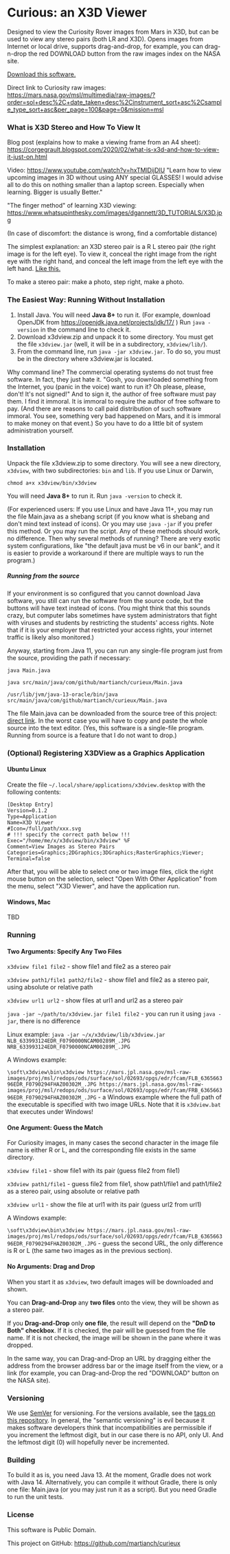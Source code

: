 
# Curious: an X3D Viewer

Designed to view the Curiosity Rover images from Mars in X3D, but can be used to view any stereo pairs (both LR and X3D).
Opens images from Internet or local drive, supports drag-and-drop, for example, you can drag-n-drop the red DOWNLOAD
button from the raw images index on the NASA site.

[Download this software.](https://github.com/martianch/curieux/releases)

Direct link to Curiosity raw images: https://mars.nasa.gov/msl/multimedia/raw-images/?order=sol+desc%2C+date_taken+desc%2Cinstrument_sort+asc%2Csample_type_sort+asc&per_page=100&page=0&mission=msl

### What is X3D Stereo and How To View It

Blog post (explains how to make a viewing frame from an A4 sheet): https://corgegrault.blogspot.com/2020/02/what-is-x3d-and-how-to-view-it-just-on.html

Video: https://www.youtube.com/watch?v=hxTMlDijDlU
"Learn how to view upcoming images in 3D without using ANY special GLASSES! I would advise all to do this on nothing smaller than a laptop screen.  Especially when learning.
Bigger is usually Better." 

"The finger method" of learning X3D viewing: https://www.whatsupinthesky.com/images/dgannett/3D_TUTORIALS/X3D.jpg

(In case of discomfort: the distance is wrong, find a comfortable distance)

The simplest explanation: an X3D stereo pair is a R L stereo pair (the right image is for the left eye).
To view it, conceal the right image from the right eye with the right hand, and conceal the left image from the left eye with the left hand.
[Like this.](https://1.bp.blogspot.com/-PhMNZxEyuVE/XlAqaTOKAeI/AAAAAAAAAQ0/UMxy463wwpUsSHS40IJuJtweWaSwWGhsgCLcBGAsYHQ/s1600/stereo-tits.png)

To make a stereo pair: make a photo, step right, make a photo.

### The Easiest Way: Running Without Installation

1. Install Java. You will need **Java 8+** to run it. (For example, download OpenJDK from https://openjdk.java.net/projects/jdk/17/ ) Run `java -version` in the command line to check it. 
2. Download x3dview.zip and unpack it to some directory. You must get the file `x3dview.jar` (well, it will be in a subdirectory, `x3dview/lib/`).
3. From the command line, run `java -jar x3dview.jar`. To do so, you must be in the directory where x3dview.jar is located.

Why command line? The commercial operating systems do not trust free software. In fact, they just hate it. "Gosh, you downloaded something from the Internet, you (panic in the voice) want to run it? Oh please, please, don't! It's not signed!" And to sign it, the author of free software must pay them. I find it immoral. It is immoral to require the author of free software to pay. (And there are reasons to call paid distribution of such software immoral. You see, something very bad happened on Mars, and it is immoral to make money on that event.) So you have to do a little bit of system administration yourself.

### Installation

Unpack the file x3dview.zip to some directory. You will see a new directory, `x3dview`, with two subdirectories: `bin` and `lib`.
If you use Linux or Darwin, 
```
chmod a+x x3dview/bin/x3dview
```

You will need **Java 8+** to run it. Run `java -version` to check it. 

(For experienced users: If you use Linux and have Java 11+, you may run the file Main.java as a shebang script (if you know what is shebang and don't mind text instead of icons). Or you may use `java -jar` if you prefer this method. Or you may run the script. Any of these methods should work, no difference. Then why several methods of running? There are very exotic system configurations, like "the default java must be v6 in our bank", and it is easier to provide a workaround if there are multiple ways to run the program.)

##### Running from the source

If your environment is so configured that you cannot download Java software, you still can run the software
from the source code, but the buttons will have text instead of icons. (You might think that this sounds crazy,
but computer labs sometimes have system administrators that fight with viruses and students by restricting
the students' access rights. Note that if it is your employer that restricted your access rights, 
your internet traffic is likely also monitored.)

Anyway, starting from Java 11, you can run any single-file program just from the source,
providing the path if necessary:

```
java Main.java

java src/main/java/com/github/martianch/curieux/Main.java

/usr/lib/jvm/java-13-oracle/bin/java src/main/java/com/github/martianch/curieux/Main.java
```

The file Main.java can be downloaded from the source tree of this project: [direct link](https://raw.githubusercontent.com/martianch/curieux/master/src/main/java/com/github/martianch/curieux/Main.java).
In the worst case you will have to copy and paste the whole source into the text editor.
(Yes, this software is a single-file program. Running from source is a feature that I do not want to drop.)


### (Optional) Registering X3DView as a Graphics Application
#### Ubuntu Linux
Create the file `~/.local/share/applications/x3dview.desktop` with the following contents:
```
[Desktop Entry]
Version=0.1.2
Type=Application
Name=X3D Viewer
#Icon=/full/path/xxx.svg
# !!! specify the correct path below !!!
Exec="/home/me/x/x3dview/bin/x3dview" %F
Comment=View Images as Stereo Pairs
Categories=Graphics;2DGraphics;3DGraphics;RasterGraphics;Viewer;
Terminal=false
```

After that, you will be able to select one or two image files, click the right mouse button on the selection,
select "Open With Other Application" from the menu, select "X3D Viewer", and have the application run.

#### Windows, Mac
TBD


### Running

#### Two Arguments: Specify Any Two Files

`x3dview file1 file2` - show file1 and file2 as a stereo pair

`x3dview path1/file1 path2/file2` - show file1 and file2 as a stereo pair, using absolute or relative path

`x3dview url1 url2` - show files at url1 and url2 as a stereo pair

`java -jar ~/path/to/x3dview.jar file1 file2` - you can run it using `java -jar`, there is no difference

Linux example:
`java -jar ~/x/x3dview/lib/x3dview.jar NLB_633993124EDR_F0790000NCAM00289M_.JPG NRB_633993124EDR_F0790000NCAM00289M_.JPG`

A Windows example:

`\soft\x3dview\bin\x3dview https://mars.jpl.nasa.gov/msl-raw-images/proj/msl/redops/ods/surface/sol/02693/opgs/edr/fcam/FLB_636566396EDR_F0790294FHAZ00302M_.JPG https://mars.jpl.nasa.gov/msl-raw-images/proj/msl/redops/ods/surface/sol/02693/opgs/edr/fcam/FRB_636566396EDR_F0790294FHAZ00302M_.JPG` - a Windows example where the full path of the executable is specified with two image URLs. Note that it is `x3dview.bat` that executes under Windows!

#### One Argument: Guess the Match

For Curiosity images, in many cases the second character in the image file name is either R or L, and the corresponding file exists in the same directory.

`x3dview file1` - show file1 with its pair (guess file2 from file1)

`x3dview path1/file1` - guess file2 from file1, show path1/file1 and path1/file2 as a stereo pair, using absolute or relative path

`x3dview url1` - show the file at url1 with its pair (guess url2 from url1)

A Windows example:

`\soft\x3dview\bin\x3dview https://mars.jpl.nasa.gov/msl-raw-images/proj/msl/redops/ods/surface/sol/02693/opgs/edr/fcam/FLB_636566396EDR_F0790294FHAZ00302M_.JPG` - guess the second URL, the only difference is R or L (the same two images as in the previous section).

#### No Arguments: Drag and Drop

When you start it as `x3dview`, two default images will be downloaded and shown.

You can **Drag-and-Drop** any **two files** onto the view, they will be shown as a stereo pair.

If you **Drag-and-Drop** only **one file**, the result will depend on the **"DnD to Both" checkbox**. If it is checked, the pair will be guessed from the file name. If it is not checked, the image will be shown in the pane where it was dropped.

In the same way, you can Drag-and-Drop an URL by dragging either the address from the browser address bar or the image itself from the view, or a link (for example, you can Drag-and-Drop the red "DOWNLOAD" button on the NASA site).

### Versioning

We use [SemVer](http://semver.org/) for versioning. For the versions available, see the [tags on this repository](https://github.com/martianch/curieux/tags).
In general, the "semantic versioning" is evil because it makes software developers think that incompatibilities are permissible if you increment the leftmost digit,
but in our case there is no API, only UI. And the leftmost digit (0) will hopefully never be incremented.

### Building

To build it as is, you need Java 13. At the moment, Gradle does not work with Java 14.
Alternatively, you can compile it without Gradle, there is only one file: Main.java (or you may just run it as a script).
But you need Gradle to run the unit tests.

### License

This software is Public Domain.

This project on GitHub: https://github.com/martianch/curieux



